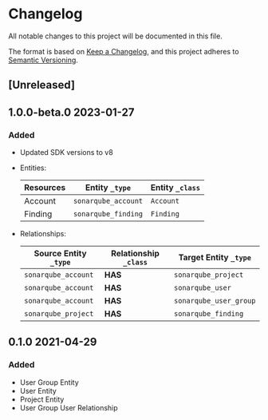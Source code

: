 # Changelog

All notable changes to this project will be documented in this file.

The format is based on [Keep a Changelog](https://keepachangelog.com/en/1.0.0/),
and this project adheres to
[Semantic Versioning](https://semver.org/spec/v2.0.0.html).

## [Unreleased]

## 1.0.0-beta.0 2023-01-27

### Added

- Updated SDK versions to v8

- Entities:

  | Resources | Entity `_type`      | Entity `_class` |
  | --------- | ------------------- | --------------- |
  | Account   | `sonarqube_account` | `Account`       |
  | Finding   | `sonarqube_finding` | `Finding`       |

- Relationships:

  | Source Entity `_type` | Relationship `_class` | Target Entity `_type`  |
  | --------------------- | --------------------- | ---------------------- |
  | `sonarqube_account`   | **HAS**               | `sonarqube_project`    |
  | `sonarqube_account`   | **HAS**               | `sonarqube_user`       |
  | `sonarqube_account`   | **HAS**               | `sonarqube_user_group` |
  | `sonarqube_project`   | **HAS**               | `sonarqube_finding`    |

## 0.1.0 2021-04-29

### Added

- User Group Entity
- User Entity
- Project Entity
- User Group User Relationship
